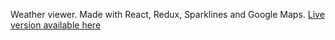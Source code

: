 Weather viewer. Made with React, Redux, Sparklines and Google Maps.
[Live version available here](https://thatindividual.github.io/weather-app/)
